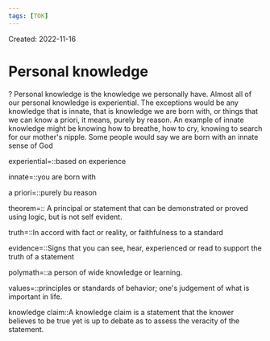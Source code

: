```yaml
---
tags: [TOK] 
---
```

Created: 2022-11-16

# Personal knowledge
?
Personal knowledge is the knowledge we personally have. Almost all of our personal knowledge is experiential. The exceptions would be any knowledge that is innate, that is knowledge we are born with, or things that we can know a priori, it means, purely by reason. An example of innate knowledge might be knowing how to breathe, how to cry, knowing to search for our mother's nipple. Some people would say we are born with an innate sense of God
<!--SR:!2024-01-28,98,210-->

experiential=::based on experience
<!--SR:!2024-06-21,330,230-->
innate=::you are born with
<!--SR:!2024-05-21,299,263-->

<!--SR:!2023-04-26,92,230-->
a priori=::purely bu reason
<!--SR:!2023-11-20,188,263-->

<!--SR:!2023-04-28,94,230-->

theorem=:: A principal or statement that can be demonstrated or proved using logic, but is not self evident. 
<!--SR:!2024-07-30,351,230-->
truth=::In accord with fact or reality, or faithfulness to a standard
<!--SR:!2024-03-15,255,263-->

<!--SR:!2023-04-30,96,230-->
evidence=::Signs that you can see, hear, experienced or read to support the truth of a statement
<!--SR:!2023-12-21,90,210-->
polymath=::a person of wide knowledge or learning.
<!--SR:!2024-05-11,312,240-->
values=::principles or standards of behavior; one's judgement of what is important in life.
<!--SR:!2024-03-02,274,240-->
knowledge claim::A knowledge claim is a statement that the knower believes to be true yet is up to debate as to assess the veracity of the statement.
<!--SR:!2024-02-14,264,240-->